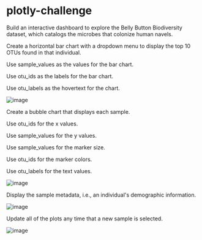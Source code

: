 # plotly-challenge
Build an interactive dashboard to explore the Belly Button Biodiversity dataset, which catalogs the microbes that colonize human navels.

Create a horizontal bar chart with a dropdown menu to display the top 10 OTUs found in that individual.




Use sample_values as the values for the bar chart.


Use otu_ids as the labels for the bar chart.


Use otu_labels as the hovertext for the chart.

![image](https://user-images.githubusercontent.com/79819331/123823668-689ccf80-d8cb-11eb-9dcb-871b9cb20d9f.png)



Create a bubble chart that displays each sample.



Use otu_ids for the x values.


Use sample_values for the y values.


Use sample_values for the marker size.


Use otu_ids for the marker colors.


Use otu_labels for the text values.

![image](https://user-images.githubusercontent.com/79819331/123823963-a26dd600-d8cb-11eb-88f8-508c925be6db.png)


Display the sample metadata, i.e., an individual's demographic information.


![image](https://user-images.githubusercontent.com/79819331/123824393-01334f80-d8cc-11eb-8bb2-e7249821b1ce.png)


Update all of the plots any time that a new sample is selected.

![image](https://user-images.githubusercontent.com/79819331/123824662-3f307380-d8cc-11eb-82cb-e639bfb2b2dd.png)




